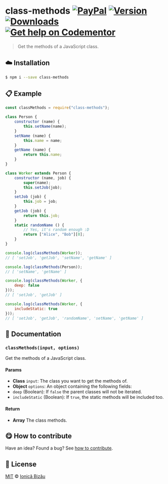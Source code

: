 
# class-methods [![PayPal](https://img.shields.io/badge/%24-paypal-f39c12.svg)][paypal-donations] [![Version](https://img.shields.io/npm/v/class-methods.svg)](https://www.npmjs.com/package/class-methods) [![Downloads](https://img.shields.io/npm/dt/class-methods.svg)](https://www.npmjs.com/package/class-methods) [![Get help on Codementor](https://cdn.codementor.io/badges/get_help_github.svg)](https://www.codementor.io/johnnyb?utm_source=github&utm_medium=button&utm_term=johnnyb&utm_campaign=github)

> Get the methods of a JavaScript class.

## :cloud: Installation

```sh
$ npm i --save class-methods
```


## :clipboard: Example



```js
const classMethods = require("class-methods");

class Person {
    constructor (name) {
        this.setName(name);
    }
    setName (name) {
        this.name = name;
    }
    getName (name) {
        return this.name;
    }
}

class Worker extends Person {
    constructor (name, job) {
        super(name);
        this.setJob(job);
    }
    setJob (job) {
        this.job = job;
    }
    getJob (job) {
        return this.job;
    }
    static randomName () {
        // Yes, it's random enough :D
        return ["Alice", "Bob"][0];
    }
}

console.log(classMethods(Worker));
// [ 'setJob', 'getJob', 'setName', 'getName' ]

console.log(classMethods(Person));
// [ 'setName', 'getName' ]

console.log(classMethods(Worker, {
    deep: false
}));
// [ 'setJob', 'getJob' ]

console.log(classMethods(Worker, {
    includeStatic: true
}));
// [ 'setJob', 'getJob', 'randomName', 'setName', 'getName' ]
```

## :memo: Documentation


### `classMethods(input, options)`
Get the methods of a JavaScript class.

#### Params
- **Class** `input`: The class you want to get the methods of.
- **Object** `options`: An object containing the following fields:
 - `deep` (Boolean): If `false` the parent classes will not be iterated.
 - `includeStatic` (Boolean): If `true`, the static methods will be included too.

#### Return
- **Array** The class methods.



## :yum: How to contribute
Have an idea? Found a bug? See [how to contribute][contributing].


## :scroll: License

[MIT][license] © [Ionică Bizău][website]

[paypal-donations]: https://www.paypal.com/cgi-bin/webscr?cmd=_s-xclick&hosted_button_id=RVXDDLKKLQRJW
[donate-now]: http://i.imgur.com/6cMbHOC.png

[license]: http://showalicense.com/?fullname=Ionic%C4%83%20Biz%C4%83u%20%3Cbizauionica%40gmail.com%3E%20(http%3A%2F%2Fionicabizau.net)&year=2016#license-mit
[website]: http://ionicabizau.net
[contributing]: /CONTRIBUTING.md
[docs]: /DOCUMENTATION.md
